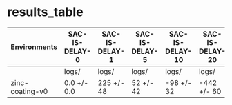 # results_table
| Environments  |SAC-IS-DELAY-0|SAC-IS-DELAY-1|SAC-IS-DELAY-5|SAC-IS-DELAY-10|SAC-IS-DELAY-20|SAC-IS-DELAY-100|
|---------------|--------------|--------------|--------------|---------------|---------------|----------------|
|               |logs/         |logs/         |logs/         |logs/          |logs/          |logs/           |
|zinc-coating-v0|0.0 +/- 0.0   |225 +/- 48    |52 +/- 42     |-98 +/- 32     |-442 +/- 60    |-2092 +/- 66    |

